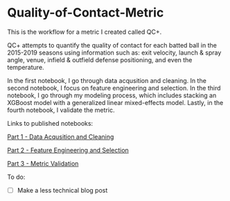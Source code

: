 # Quality-of-Contact-Metric

This is the workflow for a metric I created called QC+. 

QC+ attempts to quantify the quality of contact for each batted ball in the 2015-2019 seasons using information such as: exit velocity, launch & spray angle, venue, infield & outfield defense positioning, and even the temperature. 

In the first notebook, I go through data acqusition and cleaning. In the second notebook, I focus on feature engineering and selection. In the third notebook, I go through my modeling process, which includes stacking an XGBoost model with a generalized linear mixed-effects model. Lastly, in the fourth notebook, I validate the metric.

Links to published notebooks:

[Part 1 - Data Acqusition and Cleaning](https://rpubs.com/micahjona/qcp_p1)

[Part 2 - Feature Engineering and Selection](https://rpubs.com/micahjona/qcp_p2)


[Part 3 - Metric Validation](https://rpubs.com/micahjona/qcp_p4)

To do:
- [ ] Make a less technical blog post
